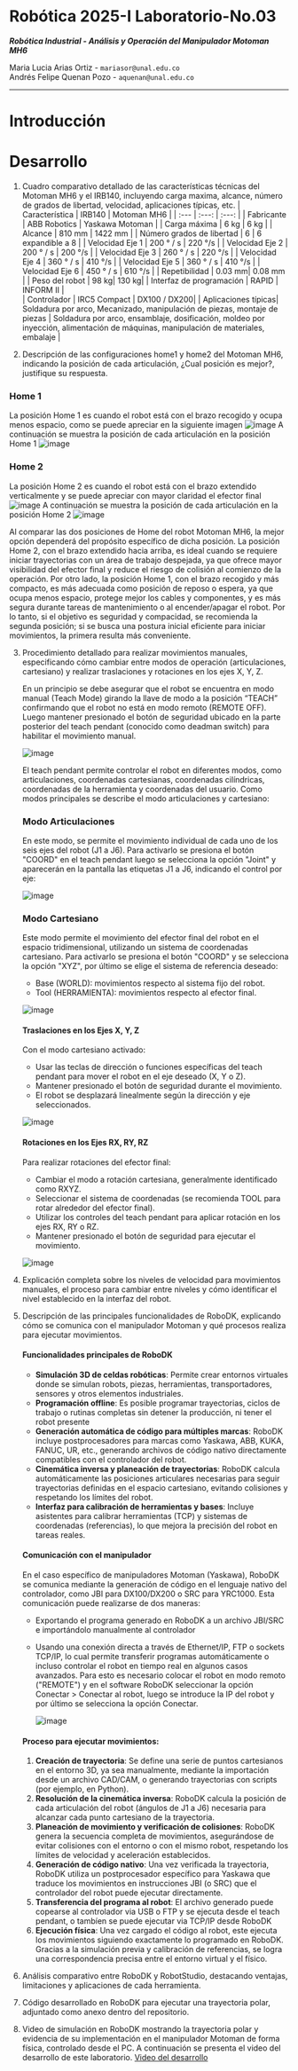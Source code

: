 # Robótica 2025-I Laboratorio-No.03
***Robótica Industrial - Análisis y Operación del Manipulador Motoman MH6***  
  
Maria Lucia Arias Ortiz - `mariasor@unal.edu.co`  
Andrés Felipe Quenan Pozo - `aquenan@unal.edu.co`
***
# Introducción


# Desarrollo

1. Cuadro comparativo detallado de las características técnicas del Motoman MH6 y el IRB140, incluyendo carga maxima, alcance, número de grados de libertad, velocidad, aplicaciones típicas, etc.
   | Característica | IRB140 | Motoman MH6 |
   | :---         |     :---:      |          :---: |
   | Fabricante  | ABB Robotics   | Yaskawa Motoman   |
   | Carga máxima  | 6 kg     | 6 kg    |
   | Alcance     | 810 mm   | 1422 mm    |
   | Número grados de libertad | 6 | 6 expandible a 8 |
   | Velocidad Eje 1  |  200 ° / s | 220 °/s |
   | Velocidad Eje 2  |  200 ° / s | 200 °/s |
   | Velocidad Eje 3  |  260 ° / s | 220 °/s |
   | Velocidad Eje 4  |  360 ° / s | 410 °/s |
   | Velocidad Eje 5  |  360 ° / s | 410 °/s |
   | Velocidad Eje 6  |  450 ° / s | 610 °/s |
   | Repetibilidad  | 0.03 mm| 0.08 mm |
   | Peso del robot	 | 98 kg| 	130 kg|
   | Interfaz de programación  | RAPID | 	INFORM II | 	
   | Controlador  | IRC5 Compact | DX100 / DX200|
   | Aplicaciones típicas| Soldadura por arco, Mecanizado, manipulación de piezas, montaje de piezas  | Soldadura por arco, ensamblaje, dosificación, moldeo por inyección, alimentación de máquinas, manipulación de materiales, embalaje |
   
2. Descripción de las configuraciones home1 y home2 del Motoman MH6, indicando la posición de cada articulación, ¿Cual posición es mejor?, justifique su respuesta.
  ### Home 1
  La posición Home 1 es cuando el robot está con el brazo recogido y ocupa menos espacio, como se puede apreciar en la siguiente imagen
  ![image](https://github.com/user-attachments/assets/3b2a775c-56c8-4bf8-8702-ed39f4814645)
  A continuación se muestra la posición de cada articulación en la posición Home 1
  ![image](https://github.com/user-attachments/assets/16d9e717-3729-4cb7-9a2a-789202762118)

  ### Home 2
  La posición Home 2 es cuando el robot está con el brazo extendido verticalmente y se puede apreciar con mayor claridad el efector final
  ![image](https://github.com/user-attachments/assets/24638a88-d767-4977-afdb-4f538258bf43)
  A continuación se muestra la posición de cada articulación en la posición Home 2
  ![image](https://github.com/user-attachments/assets/b40fc08d-6595-4c44-8ecd-08b1dba2fc5b)

  Al comparar las dos posiciones de Home del robot Motoman MH6, la mejor opción dependerá del propósito específico de dicha posición. La posición Home 2, con el brazo extendido hacia arriba, es ideal cuando se requiere iniciar trayectorias con un área de trabajo despejada, ya que ofrece mayor visibilidad del efector final y reduce el riesgo de colisión al comienzo de la operación. Por otro lado, la posición Home 1, con el brazo recogido y más compacto, es más adecuada como posición de reposo o espera, ya que ocupa menos espacio, protege mejor los cables y componentes, y es más segura durante tareas de mantenimiento o al encender/apagar el robot. Por lo tanto, si el objetivo es seguridad y compacidad, se recomienda la segunda posición; si se busca una postura inicial eficiente para iniciar movimientos, la primera resulta más conveniente.

3. Procedimiento detallado para realizar movimientos manuales, especificando cómo cambiar entre modos de operación (articulaciones, cartesiano) y realizar traslaciones y rotaciones en los ejes X, Y, Z.
   
   En un principio se debe asegurar que el robot se encuentra en modo manual (Teach Mode) girando la llave de modo a la posición “TEACH” confirmando que el robot no está en modo remoto (REMOTE OFF).
   Luego mantener presionado el botón de seguridad ubicado en la parte posterior del teach pendant (conocido como deadman switch) para habilitar el movimiento manual.

   ![image](https://github.com/user-attachments/assets/47c79ba7-4a51-49ac-8bca-000445df0322)

   El teach pendant permite controlar el robot en diferentes modos, como articulaciones, coordenadas cartesianas, coordenadas cilíndricas, coordenadas de la herramienta y coordenadas del usuario. Como modos principales se describe el        modo articulaciones y cartesiano:
   
   ### Modo Articulaciones
   En este modo, se permite el movimiento individual de cada uno de los seis ejes del robot (J1 a J6). Para activarlo se presiona el botón "COORD" en el teach pendant luego se selecciona la opción "Joint" y  aparecerán en la pantalla las    etiquetas J1 a J6, indicando el control por eje:

   ![image](https://github.com/user-attachments/assets/abd8ab4e-d2d5-4f67-b864-9fb5c6556a48)

   ### Modo Cartesiano
   Este modo permite el movimiento del efector final del robot en el espacio tridimensional, utilizando un sistema de coordenadas cartesiano. Para activarlo se presiona el botón "COORD" y se selecciona la opción "XYZ", por último se         elige el sistema de referencia deseado:
   - Base (WORLD): movimientos respecto al sistema fijo del robot.
   - Tool (HERRAMIENTA): movimientos respecto al efector final.
   
   ![image](https://github.com/user-attachments/assets/5f7cb60c-061f-467f-b584-4cc1026ac72c)

   #### Traslaciones en los Ejes X, Y, Z
   Con el modo cartesiano activado:
   - Usar las teclas de dirección o funciones específicas del teach pendant para mover el robot en el eje deseado (X, Y o Z).
   - Mantener presionado el botón de seguridad durante el movimiento.
   - El robot se desplazará linealmente según la dirección y eje seleccionados.
  
   ![image](https://github.com/user-attachments/assets/ea3a70e6-640e-4fa1-8cee-d8421be0ac0f)

   #### Rotaciones en los Ejes RX, RY, RZ
   Para realizar rotaciones del efector final:
   - Cambiar el modo a rotación cartesiana, generalmente identificado como RXYZ.
   - Seleccionar el sistema de coordenadas (se recomienda TOOL para rotar alrededor del efector final).
   - Utilizar los controles del teach pendant para aplicar rotación en los ejes RX, RY o RZ.
   - Mantener presionado el botón de seguridad para ejecutar el movimiento.

   ![image](https://github.com/user-attachments/assets/fd984270-8794-4ea6-b020-e05db08bd728)


   
4. Explicación completa sobre los niveles de velocidad para movimientos manuales, el proceso para cambiar entre niveles y cómo identificar el nivel establecido en la interfaz del robot. 


5. Descripción de las principales funcionalidades de RoboDK, explicando cómo se comunica con el manipulador Motoman y qué procesos realiza para ejecutar movimientos.

   #### Funcionalidades principales de RoboDK
   - **Simulación 3D de celdas robóticas**: Permite crear entornos virtuales donde se simulan robots, piezas, herramientas, transportadores, sensores y otros elementos industriales.
   - **Programación offline**: Es posible programar trayectorias, ciclos de trabajo o rutinas completas sin detener la producción, ni tener el robot presente
   - **Generación automática de código para múltiples marcas**: RoboDK incluye postprocesadores para marcas como Yaskawa, ABB, KUKA, FANUC, UR, etc., generando archivos de código nativo directamente compatibles con el controlador del         robot.
   - **Cinemática inversa y planeación de trayectorias**: RoboDK calcula automáticamente las posiciones articulares necesarias para seguir trayectorias definidas en el espacio cartesiano, evitando colisiones y respetando los límites del      robot.
   - **Interfaz para calibración de herramientas y bases**: Incluye asistentes para calibrar herramientas (TCP) y sistemas de coordenadas (referencias), lo que mejora la precisión del robot en tareas reales.
   #### Comunicación con el manipulador
   En el caso específico de manipuladores Motoman (Yaskawa), RoboDK se comunica mediante la generación de código en el lenguaje nativo del controlador, como JBI para DX100/DX200 o SRC para YRC1000. Esta comunicación puede realizarse de     dos maneras:
   - Exportando el programa generado en RoboDK a un archivo JBI/SRC e importándolo manualmente al controlador
   - Usando una conexión directa a través de Ethernet/IP, FTP o sockets TCP/IP, lo cual permite transferir programas automáticamente o incluso controlar el robot en tiempo real en algunos casos avanzados. Para esto es necesario colocar       el robot en modo remoto ("REMOTE") y en el software RoboDK seleccionar la opción Conectar > Conectar al robot, luego se introduce la IP del robot y por último se selecciona la opción Conectar.
     
     ![image](https://github.com/user-attachments/assets/7c6468e8-4b58-4d0a-a64a-7b608ae9dc22)

   #### Proceso para ejecutar movimientos:
   1. **Creación de trayectoria**: Se define una serie de puntos cartesianos en el entorno 3D, ya sea manualmente, mediante la importación desde un archivo CAD/CAM, o generando trayectorias con scripts (por ejemplo, en Python).
   2. **Resolución de la cinemática inversa**: RoboDK calcula la posición de cada articulación del robot (ángulos de J1 a J6) necesaria para alcanzar cada punto cartesiano de la trayectoria.
   3. **Planeación de movimiento y verificación de colisiones**: RoboDK genera la secuencia completa de movimientos, asegurándose de evitar colisiones con el entorno o con el mismo robot, respetando los límites de velocidad y                  aceleración establecidos.
   4. **Generación de código nativo**: Una vez verificada la trayectoria, RoboDK utiliza un postprocesador específico para Yaskawa que traduce los movimientos en instrucciones JBI (o SRC) que el controlador del robot puede ejecutar            directamente.
   5. **Transferencia del programa al robot**: El archivo generado puede copearse al controlador via USB o FTP y se ejecuta desde el teach pendant, o tambíen se puede ejecutar via TCP/IP desde RoboDK
   6. **Ejecución física**: Una vez cargado el código al robot, este ejecuta los movimientos siguiendo exactamente lo programado en RoboDK. Gracias a la simulación previa y calibración de referencias, se logra una correspondencia              precisa entre el entorno virtual y el físico.

6. Análisis comparativo entre RoboDK y RobotStudio, destacando ventajas, limitaciones y aplicaciones de cada herramienta.
7. Código desarrollado en RoboDK para ejecutar una trayectoria polar, adjuntado como anexo dentro del repositorio.
8. Video de simulación en RoboDK mostrando la trayectoria polar y evidencia de su implementación en el manipulador Motoman de forma física, controlado desde el PC.
   A continuación se presenta el video del desarrollo de este laboratorio. <a href="">Video del desarrollo</a>
